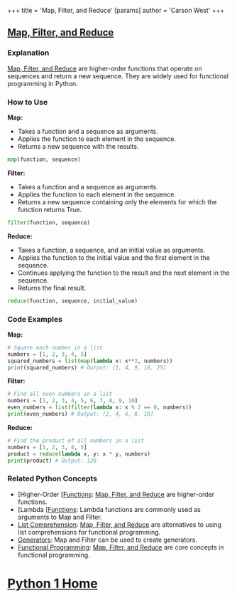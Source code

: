 +++
 title = 'Map, Filter, and Reduce'
[params]
	author = 'Carson West'
+++
## [Map, Filter, and Reduce](./../map,-filter,-and-reduce/)

### Explanation
 [Map, Filter, and Reduce](./../map,-filter,-and-reduce/) are higher-order functions that operate on sequences and return a new sequence. They are widely used for functional programming in Python.

### How to Use

**Map:**
* Takes a function and a sequence as arguments.
* Applies the function to each element in the sequence.
* Returns a new sequence with the results.

```python
map(function, sequence)
```

**Filter:**
* Takes a function and a sequence as arguments.
* Applies the function to each element in the sequence.
* Returns a new sequence containing only the elements for which the function returns True.

```python
filter(function, sequence)
```

**Reduce:**
* Takes a function, a sequence, and an initial value as arguments.
* Applies the function to the initial value and the first element in the sequence.
* Continues applying the function to the result and the next element in the sequence.
* Returns the final result.

```python
reduce(function, sequence, initial_value)
```

### Code Examples

**Map:**
```python
# Square each number in a list
numbers = [1, 2, 3, 4, 5]
squared_numbers = list(map(lambda x: x**2, numbers))
print(squared_numbers) # Output: [1, 4, 9, 16, 25]
```

**Filter:**
```python
# Find all even numbers in a list
numbers = [1, 2, 3, 4, 5, 6, 7, 8, 9, 10]
even_numbers = list(filter(lambda x: x % 2 == 0, numbers))
print(even_numbers) # Output: [2, 4, 6, 8, 10]
```

**Reduce:**
```python
# Find the product of all numbers in a list
numbers = [1, 2, 3, 4, 5]
product = reduce(lambda x, y: x * y, numbers)
print(product) # Output: 120
```

### Related Python Concepts

- [Higher-Order [[Functions](./../higher-order-[[functions/): [Map, Filter, and Reduce](./../map,-filter,-and-reduce/) are higher-order functions.
- [Lambda [[Functions](./../lambda-[[functions/): Lambda functions are commonly used as arguments to Map and Filter.
- [List Comprehension](./../list-comprehension/): [Map, Filter, and Reduce](./../map,-filter,-and-reduce/) are alternatives to using list comprehensions for functional programming.
- [Generators](./../generators/): Map and Filter can be used to create generators.
- [Functional Programming](./../functional-programming/): [Map, Filter, and Reduce](./../map,-filter,-and-reduce/) are core concepts in functional programming.
# [Python 1 Home](./../python-1-home/)